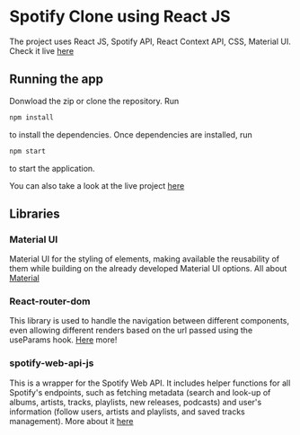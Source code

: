 # Spotify Clone using React JS

The project uses React JS, Spotify API, React Context API, CSS, Material UI. Check it live [here](https://spotify-clone-two-self.vercel.app/)

## Running the app

Donwload the zip or clone the repository. Run

```bash
npm install
```

to install the dependencies. Once dependencies are installed, run

```bash
npm start
```

to start the application.

You can also take a look at the live project [here](https://coder-ecommerce-ejemplo.vercel.app/)

## Libraries

### Material UI

Material UI for the styling of elements, making available the reusability of them while building on the already developed Material UI options. All about [Material](https://mui.com/)

### React-router-dom

This library is used to handle the navigation between different components, even allowing different renders based on the url passed using the useParams hook. [Here](https://v5.reactrouter.com/web/guides/quick-start) more!

### spotify-web-api-js

This is a wrapper for the Spotify Web API. It includes helper functions for all Spotify's endpoints, such as fetching metadata (search and look-up of albums, artists, tracks, playlists, new releases, podcasts) and user's information (follow users, artists and playlists, and saved tracks management). More about it [here](https://www.npmjs.com/package/spotify-web-api-js)

